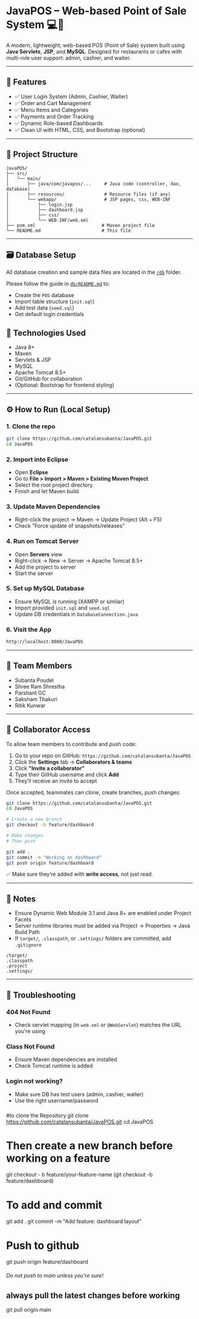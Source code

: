# JavaPOS – Web-based Point of Sale System 💻🧾

A modern, lightweight, web-based POS (Point of Sale) system built using **Java Servlets**, **JSP**, and **MySQL**. Designed for restaurants or cafes with multi-role user support: admin, cashier, and waiter.

---

## 🚀 Features

- ✅ User Login System (Admin, Cashier, Waiter)
- ✅ Order and Cart Management
- ✅ Menu Items and Categories
- ✅ Payments and Order Tracking
- ✅ Dynamic Role-based Dashboards
- ✅ Clean UI with HTML, CSS, and Bootstrap (optional)

---

## 📂 Project Structure

```
JavaPOS/
├── src/
│   └── main/
│       ├── java/com/javapos/...     # Java code (controller, dao, database)
│       ├── resources/               # Resource files (if any)
│       └── webapp/                  # JSP pages, css, WEB-INF
│           ├── login.jsp
│           ├── dashboard.jsp
│           ├── css/
│           └── WEB-INF/web.xml
├── pom.xml                         # Maven project file
└── README.md                       # This file
```

---


## 🗃️ Database Setup

All database creation and sample data files are located in the [`/db`](./db) folder.

Please follow the guide in [`db/README.md`](./db/README.md) to:

- Create the `POS` database
- Import table structure (`init.sql`)
- Add test data (`seed.sql`)
- Get default login credentials


## 🧰 Technologies Used

- Java 8+
- Maven
- Servlets & JSP
- MySQL
- Apache Tomcat 8.5+
- Git/GitHub for collaboration
- (Optional: Bootstrap for frontend styling)

---

## ⚙️ How to Run (Local Setup)

### 1. Clone the repo

```bash
git clone https://github.com/catalansubanta/JavaPOS.git
cd JavaPOS
```

### 2. Import into Eclipse

- Open **Eclipse**
- Go to **File > Import > Maven > Existing Maven Project**
- Select the root project directory
- Finish and let Maven build

### 3. Update Maven Dependencies

- Right-click the project → Maven → Update Project (Alt + F5)
- Check "Force update of snapshots/releases"

### 4. Run on Tomcat Server

- Open **Servers** view
- Right-click → New → Server → Apache Tomcat 8.5+
- Add the project to server
- Start the server

### 5. Set up MySQL Database

- Ensure MySQL is running (XAMPP or similar)
- Import provided `init.sql` and `seed.sql`
- Update DB credentials in `DatabaseConnection.java`

### 6. Visit the App

```bash
http://localhost:8080/JavaPOS
```

---

## 👥 Team Members

- Subanta Poudel  
- Shree Ram Shrestha  
- Parshant GC  
- Saksham Thakuri  
- Ritik Kunwar

---

## 👥 Collaborator Access

To allow team members to contribute and push code:

1. Go to your repo on GitHub: `https://github.com/catalansubanta/JavaPOS`
2. Click the **Settings** tab → **Collaborators & teams**
3. Click **"Invite a collaborator"**
4. Type their GitHub username and click **Add**
5. They’ll receive an invite to accept

Once accepted, teammates can clone, create branches, push changes:

```bash
git clone https://github.com/catalansubanta/JavaPOS.git
cd JavaPOS

# Create a new branch
git checkout -b feature/dashboard

# Make changes
# Then push

git add .
git commit -m "Working on dashboard"
git push origin feature/dashboard
```

✅ Make sure they’re added with **write access**, not just read.

---

## 📌 Notes

- Ensure Dynamic Web Module 3.1 and Java 8+ are enabled under Project Facets
- Server runtime libraries must be added via Project → Properties → Java Build Path
- If `target/`, `.classpath`, or `.settings/` folders are committed, add `.gitignore`

```
/target/
.classpath
.project
.settings/
```

---

## 💬 Troubleshooting

### 404 Not Found
- Check servlet mapping (in `web.xml` or `@WebServlet`) matches the URL you're using

### Class Not Found
- Ensure Maven dependencies are installed
- Check Tomcat runtime is added

### Login not working?
- Make sure DB has test users (admin, cashier, waiter)
- Use the right username/password





###

#to clone the Repository
git clone https://github.com/catalansubanta/JavaPOS.git
cd JavaPOS

# Then create a new branch before working on a feature
git checkout - b feature/your-feature-name
(git checkout -b feature/dashboard)

# To add and commit 
git add .
git commit -m "Add feature: dashboard layout"

# Push to github
git push origin feature/dashboard



###### Do not push to main unless you're sure!
## always pull the latest changes before working
git pull origin main
